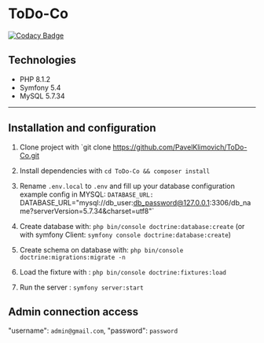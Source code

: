 # ToDo-Co
[![Codacy Badge](https://app.codacy.com/project/badge/Grade/e0dcd24af7774fe58cd340a4861845b9)](https://app.codacy.com/gh/PavelKlimovich/ToDo-Co/dashboard?utm_source=gh&utm_medium=referral&utm_content=&utm_campaign=Badge_grade)
## Technologies
<ul>
 <li>PHP 8.1.2</li>
 <li>Symfony 5.4</li> 
 <li>MySQL 5.7.34</li> 
</ul>

<hr>

## Installation and configuration

1. Clone project with `git clone https://github.com/PavelKlimovich/ToDo-Co.git
2. Install dependencies with `cd ToDo-Co && composer install`
3. Rename `.env.local` to `.env` and fill up your database configuration
example config in MYSQL: `DATABASE_URL: `DATABASE_URL="mysql://db_user:db_password@127.0.0.1:3306/db_name?serverVersion=5.7.34&charset=utf8"`
4. Create database with: `php bin/console doctrine:database:create` (or with symfony Client: `symfony console doctrine:database:create`)
5. Create schema on database with: `php bin/console doctrine:migrations:migrate -n`
6. Load the fixture with :  `php bin/console doctrine:fixtures:load`

7. Run the server : `symfony server:start`


## Admin connection access

"username": `admin@gmail.com`,
"password": `password`